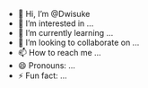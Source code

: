 - 👋 Hi, I’m @Dwisuke
- 👀 I’m interested in ...
- 🌱 I’m currently learning ...
- 💞️ I’m looking to collaborate on ...
- 📫 How to reach me ...
- 😄 Pronouns: ...
- ⚡ Fun fact: ...

<!---
Dwisuke/Dwisuke is a ✨ special ✨ repository because its `README.md` (this file) appears on your GitHub profile.
You can click the Preview link to take a look at your changes.
--->
